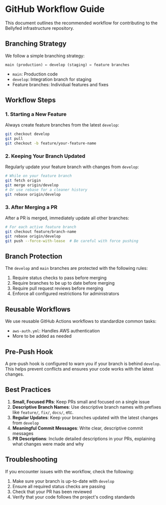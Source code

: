 # GitHub Workflow Guide

This document outlines the recommended workflow for contributing to the Bellyfed infrastructure repository.

## Branching Strategy

We follow a simple branching strategy:

```
main (production) ← develop (staging) ← feature branches
```

- `main`: Production code
- `develop`: Integration branch for staging
- Feature branches: Individual features and fixes

## Workflow Steps

### 1. Starting a New Feature

Always create feature branches from the latest `develop`:

```bash
git checkout develop
git pull
git checkout -b feature/your-feature-name
```

### 2. Keeping Your Branch Updated

Regularly update your feature branch with changes from `develop`:

```bash
# While on your feature branch
git fetch origin
git merge origin/develop
# Or use rebase for a cleaner history
git rebase origin/develop
```

### 3. After Merging a PR

After a PR is merged, immediately update all other branches:

```bash
# For each active feature branch
git checkout feature/branch-name
git rebase origin/develop
git push --force-with-lease  # Be careful with force pushing
```

## Branch Protection

The `develop` and `main` branches are protected with the following rules:

1. Require status checks to pass before merging
2. Require branches to be up to date before merging
3. Require pull request reviews before merging
4. Enforce all configured restrictions for administrators

## Reusable Workflows

We use reusable GitHub Actions workflows to standardize common tasks:

- `aws-auth.yml`: Handles AWS authentication
- More to be added as needed

## Pre-Push Hook

A pre-push hook is configured to warn you if your branch is behind `develop`. This helps prevent conflicts and ensures your code works with the latest changes.

## Best Practices

1. **Small, Focused PRs**: Keep PRs small and focused on a single issue
2. **Descriptive Branch Names**: Use descriptive branch names with prefixes like `feature/`, `fix/`, `docs/`, etc.
3. **Regular Updates**: Keep your branches updated with the latest changes from `develop`
4. **Meaningful Commit Messages**: Write clear, descriptive commit messages
5. **PR Descriptions**: Include detailed descriptions in your PRs, explaining what changes were made and why

## Troubleshooting

If you encounter issues with the workflow, check the following:

1. Make sure your branch is up-to-date with `develop`
2. Ensure all required status checks are passing
3. Check that your PR has been reviewed
4. Verify that your code follows the project's coding standards
